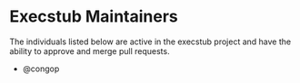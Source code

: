 # Execstub Maintainers

The individuals listed below are active in the execstub project and have the ability to approve and merge
pull requests.

  * @congop

